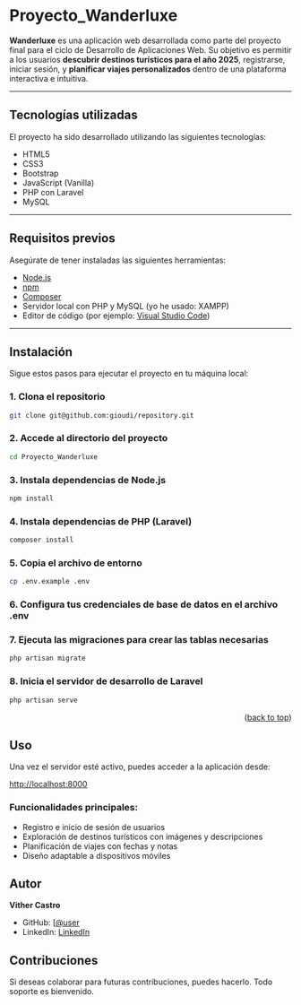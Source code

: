 <a name="readme-top"></a>

# Proyecto_Wanderluxe

**Wanderluxe** es una aplicación web desarrollada como parte del proyecto final para el ciclo de Desarrollo de Aplicaciones Web. Su objetivo es permitir a los usuarios **descubrir destinos turísticos para el año 2025**, registrarse, iniciar sesión, y **planificar viajes personalizados** dentro de una plataforma interactiva e intuitiva.

---

## Tecnologías utilizadas

El proyecto ha sido desarrollado utilizando las siguientes tecnologías:

- HTML5
- CSS3
- Bootstrap
- JavaScript (Vanilla)
- PHP con Laravel
- MySQL
---

## Requisitos previos

Asegúrate de tener instaladas las siguientes herramientas:

- [Node.js](https://nodejs.org/)
- [npm](https://www.npmjs.com/)
- [Composer](https://getcomposer.org/)
- Servidor local con PHP y MySQL (yo he usado: XAMPP)
- Editor de código (por ejemplo: [Visual Studio Code](https://code.visualstudio.com/))

---

## Instalación

Sigue estos pasos para ejecutar el proyecto en tu máquina local:

### 1. Clona el repositorio
```bash
git clone git@github.com:gioudi/repository.git
```

### 2. Accede al directorio del proyecto
```bash
cd Proyecto_Wanderluxe
```

### 3. Instala dependencias de Node.js
```bash
npm install
```

### 4. Instala dependencias de PHP (Laravel)
```bash
composer install
```

### 5. Copia el archivo de entorno
```bash
cp .env.example .env
```

### 6. Configura tus credenciales de base de datos en el archivo .env

### 7. Ejecuta las migraciones para crear las tablas necesarias
```bash
php artisan migrate
```

### 8. Inicia el servidor de desarrollo de Laravel
```bash
php artisan serve
```

<p align="right">(<a href="#readme-top">back to top</a>)</p>

## Uso

Una vez el servidor esté activo, puedes acceder a la aplicación desde:

[http://localhost:8000](http://localhost:8000)

### Funcionalidades principales:

- Registro e inicio de sesión de usuarios
- Exploración de destinos turísticos con imágenes y descripciones
- Planificación de viajes con fechas y notas
- Diseño adaptable a dispositivos móviles

## Autor

**Vither Castro**

- GitHub: [[@user](https://github.com/user](https://github.com/bittercas))
- LinkedIn: [LinkedIn]([https://www.linkedin.com/in/user/](https://www.linkedin.com/in/vither-castro-6243a3167/))

## Contribuciones

Si deseas colaborar para futuras contribuciones, puedes hacerlo. Todo soporte es bienvenido.
